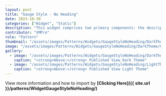 ```yaml
---
layout: post
title: "Gauge Style - No Heading"
date: 2023-10-30
categories: ["Widget", "Static"]
description: "This widget comprises two primary components: the description and the circular gauge. The description provides textual information or context, typically explaining the data or the purpose of the gauge."
contributor: "XMPro"
role: "Pattern"
thumbnail: "/assets/images/Patterns/Widgets/GaugeStyleNoHeading/DarkTheme/GaugeStyleNoHeadingPublishedMode.png"
image: "/assets/images/Patterns/Widgets/GaugeStyleNoHeading/DarkTheme/GaugeStyleNoHeadingPublishedMode.png"
gallery:
  - image: "/assets/images/Patterns/Widgets/GaugeStyleNoHeading/DarkTheme/GaugeStyleNoHeadingPublishedMode.png"
    caption: "<strong>Above:</strong> Published View Dark Theme"
  - image: "/assets/images/Patterns/Widgets/GaugeStyleNoHeading/LightTheme/GaugeStyleNoHeadingPublishedMode.png"
    caption: "<strong>Above:</strong> Published View Light Theme"
---
```


View more information and how to import by <strong>[Clicking Here]({{ site.url }}/patterns/WidgetGaugeStyleNoHeading/)</strong>